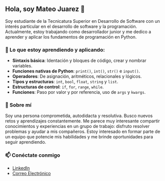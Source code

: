 ## Hola, soy Mateo Juarez 👋

Soy estudiante de la Tecnicatura Superior en Desarrollo de Software con un interés particular en el desarrollo de software y la programación. Actualmente, estoy trabajando como desarrollador junior y me dedico a aprender y aplicar los fundamentos de programación en Python.

### 🌱 Lo que estoy aprendiendo y aplicando:
- **Sintaxis básica**: Identación y bloques de código, crear y nombrar variables.
- **Funciones nativas de Python**: `print()`, `int()`, `str()` e `input()`.
- **Operadores**: De asignación, aritméticos, relacionales y lógicos.
- **Tipos y estructuras**: `int`, `bool`, `float`, `string` y `list`.
- **Estructuras de control**: `if`, `for`, `range`, `while`.
- **Funciones**: Paso por valor y por referencia, uso de `args` y `kwargs`.

### 💬 Sobre mí
Soy una persona comprometida, autodidacta y resolutiva. Busco nuevos retos y aprendizajes constantemente. Me parece muy interesante compartir conocimientos y experiencias en un grupo de trabajo: disfruto resolver problemas y ayudar a mis compañeros. Estoy interesado en formar parte de un equipo que potencie mis habilidades y me brinde oportunidades para seguir aprendiendo.

### 📫 Conéctate conmigo
- [LinkedIn](www.linkedin.com/in/mateojuarez-developer)
- [Correo Electrónico](mailto:mateoporo04@gmail.com)
